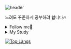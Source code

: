 ![header](https://capsule-render.vercel.app/api?type=waving&color=0:fe988e,100:b2aefe&height=200&section=header&text=Leegeunpyo&fontSize=90&fontColor=ffffff)

느려도 꾸준하게 공부하려 합니다🔥
<details>
<summary>Follow me👋</summary>
<a href="https://www.instagram.com/2__geunpyo/"><img src="https://img.shields.io/badge/instagram-E4405F?style=flat-square&logo=instagram&logoColor=white"/></a>
<a href="https://github.com/rootTiket/"><img src="https://img.shields.io/badge/github-181717?style=flat-square&logo=github&logoColor=white"/></a>
</details>
<details>
<summary>My Study</summary>
<img src="https://img.shields.io/badge/spring-6DB33F?style=flat-square&logo=spring&logoColor=white"/>
<img src="https://img.shields.io/badge/Java-ED8B00?style=flat-square&logo=openjdk&logoColor=white"/>
</details>

[![Top Langs](https://github-readme-stats.vercel.app/api/top-langs/?username=rootTiket)](https://github.com/anuraghazra/github-readme-stats)
